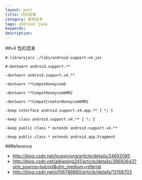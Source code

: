```yaml
---
layout: post
title: 代码混淆
category: 游戏技术
tags: android／java
keywords: 
description: 
---
```


##v4 包的混淆

```
#-libraryjars ./libs/android-support-v4.jar

#-dontwarn android.support.**

-dontwarn android.support.v4.**

-dontwarn **CompatHoneycomb

-dontwarn **CompatHoneycombMR2

-dontwarn **CompatCreatorHoneycombMR2

-keep interface android.support.v4.app.** { *; }

-keep class android.support.v4.** { *; }

-keep public class * extends android.support.v4.**

-keep public class * extends android.app.Fragment
```

##Reference

* <http://blog.csdn.net/lovexjyong/article/details/24652085>
* <http://blog.csdn.net/aibieqing241/article/details/39693643?utm_source=tuicool&utm_medium=referral>
* <http://blog.csdn.net/p106786860/article/details/12168703>